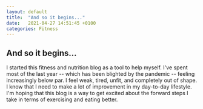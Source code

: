 ```yaml
---
layout: default
title:  "And so it begins..."
date:   2021-04-27 14:51:45 +0100
categories: Fitness
---
```


## And so it begins...

I started this fitness and nutrition blog as a tool to help myself. I've spent most of the last year --  which has been blighted by the pandemic -- feeling increasingly below par. I feel weak, tired, unfit, and completely out of shape. I know that I need to make a lot of improvement in my day-to-day lifestyle. I'm hoping that this blog is a way to get excited about the forward steps I take in terms of exercising and eating better.
